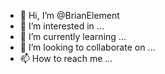 - 👋 Hi, I’m @BrianElement
- 👀 I’m interested in ...
- 🌱 I’m currently learning ...
- 💞️ I’m looking to collaborate on ...
- 📫 How to reach me ...

<!---
BrianElement/BrianElement is a ✨ special ✨ repository because its `README.md` (this file) appears on your GitHub profile.
You can click the Preview link to take a look at your changes.
--->
